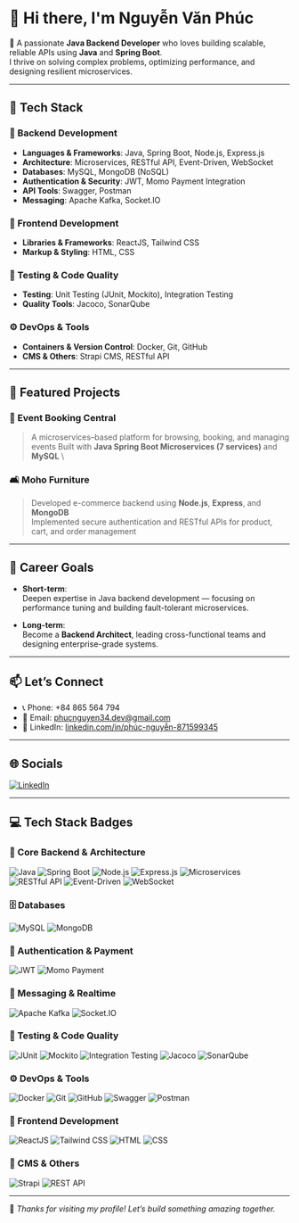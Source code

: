 # 👋 Hi there, I'm Nguyễn Văn Phúc

🎯 A passionate **Java Backend Developer** who loves building scalable, reliable APIs using **Java** and **Spring Boot**.  
I thrive on solving complex problems, optimizing performance, and designing resilient microservices.

---
## 🔧 Tech Stack

### 🧩 Backend Development

- **Languages & Frameworks**: Java, Spring Boot, Node.js, Express.js  
- **Architecture**: Microservices, RESTful API, Event-Driven, WebSocket  
- **Databases**: MySQL, MongoDB (NoSQL)  
- **Authentication & Security**: JWT, Momo Payment Integration  
- **API Tools**: Swagger, Postman  
- **Messaging**: Apache Kafka, Socket.IO

### 🎨 Frontend Development

- **Libraries & Frameworks**: ReactJS, Tailwind CSS  
- **Markup & Styling**: HTML, CSS

### 🧪 Testing & Code Quality

- **Testing**: Unit Testing (JUnit, Mockito), Integration Testing  
- **Quality Tools**: Jacoco, SonarQube

### ⚙️ DevOps & Tools

- **Containers & Version Control**: Docker, Git, GitHub  
- **CMS & Others**: Strapi CMS, RESTful API

---

## 🚀 Featured Projects

### 🎫 Event Booking Central  
> A microservices–based platform for browsing, booking, and managing events
> Built with **Java Spring Boot Microservices (7 services)** and **MySQL**  \

### 🛋️ Moho Furniture  
> Developed e-commerce backend using **Node.js**, **Express**, and **MongoDB**  
> Implemented secure authentication and RESTful APIs for product, cart, and order management

---

## 🎯 Career Goals

- **Short-term**:  
  Deepen expertise in Java backend development — focusing on performance tuning and building fault-tolerant microservices.

- **Long-term**:  
  Become a **Backend Architect**, leading cross-functional teams and designing enterprise-grade systems.

---

## 📫 Let’s Connect

- 📞 Phone: +84 865 564 794  
- 📧 Email: [phucnguyen34.dev@gmail.com](mailto:phucnguyen34.dev@gmail.com)  
- 🔗 LinkedIn: [linkedin.com/in/phúc-nguyễn-871599345](https://linkedin.com/in/ph%C3%BAc-nguy%E1%BB%85n-871599345)

---

## 🌐 Socials

[![LinkedIn](https://img.shields.io/badge/LinkedIn-%230077B5.svg?logo=linkedin&logoColor=white)](https://linkedin.com/in/ph%C3%BAc-nguy%E1%BB%85n-871599345)

---
## 💻 Tech Stack Badges

### 🧩 Core Backend & Architecture
![Java](https://img.shields.io/badge/java-%23ED8B00.svg?style=for-the-badge&logo=java&logoColor=white)
![Spring Boot](https://img.shields.io/badge/Spring_Boot-6DB33F?style=for-the-badge&logo=springboot&logoColor=white)
![Node.js](https://img.shields.io/badge/node.js-6DA55F?style=for-the-badge&logo=node.js&logoColor=white)
![Express.js](https://img.shields.io/badge/Express.js-%23404d59.svg?style=for-the-badge&logo=express&logoColor=white)
![Microservices](https://img.shields.io/badge/Microservices-00bfff?style=for-the-badge)
![RESTful API](https://img.shields.io/badge/RESTful_API-007ec6?style=for-the-badge)
![Event-Driven](https://img.shields.io/badge/Event--Driven-ff9800?style=for-the-badge)
![WebSocket](https://img.shields.io/badge/WebSocket-00bfff?style=for-the-badge)

### 🗄️ Databases
![MySQL](https://img.shields.io/badge/mysql-%2300f.svg?style=for-the-badge&logo=mysql&logoColor=white)
![MongoDB](https://img.shields.io/badge/MongoDB-%234ea94b.svg?style=for-the-badge&logo=mongodb&logoColor=white)

### 🔐 Authentication & Payment
![JWT](https://img.shields.io/badge/JWT-black?style=for-the-badge&logo=JSON%20web%20tokens)
![Momo Payment](https://img.shields.io/badge/MoMo_Payment-ff4081?style=for-the-badge)

### 📡 Messaging & Realtime
![Apache Kafka](https://img.shields.io/badge/Kafka-231F20?style=for-the-badge&logo=apachekafka&logoColor=white)
![Socket.IO](https://img.shields.io/badge/Socket.IO-black?style=for-the-badge&logo=socket.io)

### 🧪 Testing & Code Quality
![JUnit](https://img.shields.io/badge/JUnit-25A162?style=for-the-badge&logo=junit5&logoColor=white)
![Mockito](https://img.shields.io/badge/Mockito-FFCA28?style=for-the-badge)
![Integration Testing](https://img.shields.io/badge/Integration_Testing-2196f3?style=for-the-badge)
![Jacoco](https://img.shields.io/badge/jacoco-yellow?style=for-the-badge)
![SonarQube](https://img.shields.io/badge/SonarQube-%2300bfff.svg?style=for-the-badge&logo=sonarqube&logoColor=white)

### ⚙️ DevOps & Tools
![Docker](https://img.shields.io/badge/docker-%230db7ed.svg?style=for-the-badge&logo=docker&logoColor=white)
![Git](https://img.shields.io/badge/git-%23F05033.svg?style=for-the-badge&logo=git&logoColor=white)
![GitHub](https://img.shields.io/badge/GitHub-181717?style=for-the-badge&logo=github&logoColor=white)
![Swagger](https://img.shields.io/badge/swagger-%2385EA2D.svg?style=for-the-badge&logo=swagger&logoColor=black)
![Postman](https://img.shields.io/badge/Postman-FF6C37?style=for-the-badge&logo=postman&logoColor=white)

### 🎨 Frontend Development
![ReactJS](https://img.shields.io/badge/react-%2320232a.svg?style=for-the-badge&logo=react&logoColor=%2361DAFB)
![Tailwind CSS](https://img.shields.io/badge/tailwindcss-%2338B2AC.svg?style=for-the-badge&logo=tailwind-css&logoColor=white)
![HTML](https://img.shields.io/badge/html-%23E34F26.svg?style=for-the-badge&logo=html5&logoColor=white)
![CSS](https://img.shields.io/badge/css-%231572B6.svg?style=for-the-badge&logo=css3&logoColor=white)

### 🧩 CMS & Others
![Strapi](https://img.shields.io/badge/Strapi-%232E7EEA.svg?style=for-the-badge&logo=strapi&logoColor=white)
![REST API](https://img.shields.io/badge/REST_API-007ec6?style=for-the-badge)

---

📌 *Thanks for visiting my profile! Let’s build something amazing together.*
